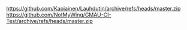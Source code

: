 https://github.com/Kapiainen/Lauhdutin/archive/refs/heads/master.zip
https://github.com/NotMyWing/GMAU-CI-Test/archive/refs/heads/master.zip
